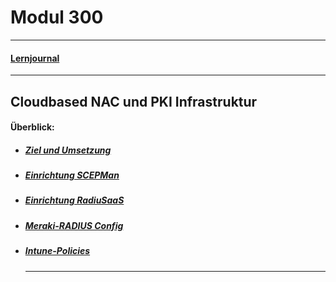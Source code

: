 # Modul 300

---

#### [Lernjournal](https://gitlab.com/semester_21/Modul-300/-/blob/main/Lernjournal.md?ref_type=heads)

---

## Cloudbased NAC und PKI Infrastruktur

#### Überblick:

- ##### [Ziel und Umsetzung](https://gitlab.com/semester_21/Modul-300/-/blob/main/Cloud-%20PKI%20+%20Authentification/Ziel-Funktion.md?ref_type=heads)
- ##### [Einrichtung SCEPMan](https://gitlab.com/semester_21/Modul-300/-/blob/main/Cloud-%20PKI%20+%20Authentification/SCEPMan-Einrichtung.md?ref_type=heads)
- ##### [Einrichtung RadiuSaaS](https://gitlab.com/semester_21/Modul-300/-/blob/main/Cloud-%20PKI%20+%20Authentification/RadiuSaaS-Einrichtung.md?ref_type=heads)
- ##### [Meraki-RADIUS Config](https://gitlab.com/semester_21/Modul-300/-/blob/main/Cloud-%20PKI%20+%20Authentification/Meraki-Radius-config.md?ref_type=heads)
- ##### [Intune-Policies](https://gitlab.com/semester_21/Modul-300/-/blob/main/Cloud-%20PKI%20+%20Authentification/Intune-Policies.md?ref_type=heads)




  ---


  

